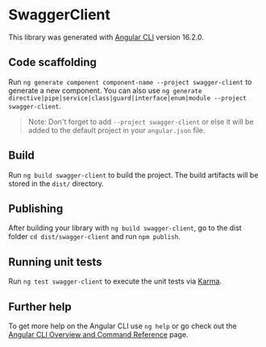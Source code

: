 # SwaggerClient

This library was generated with [Angular CLI](https://github.com/angular/angular-cli) version 16.2.0.

## Code scaffolding

Run `ng generate component component-name --project swagger-client` to generate a new component. You can also use `ng generate directive|pipe|service|class|guard|interface|enum|module --project swagger-client`.
> Note: Don't forget to add `--project swagger-client` or else it will be added to the default project in your `angular.json` file. 

## Build

Run `ng build swagger-client` to build the project. The build artifacts will be stored in the `dist/` directory.

## Publishing

After building your library with `ng build swagger-client`, go to the dist folder `cd dist/swagger-client` and run `npm publish`.

## Running unit tests

Run `ng test swagger-client` to execute the unit tests via [Karma](https://karma-runner.github.io).

## Further help

To get more help on the Angular CLI use `ng help` or go check out the [Angular CLI Overview and Command Reference](https://angular.io/cli) page.
